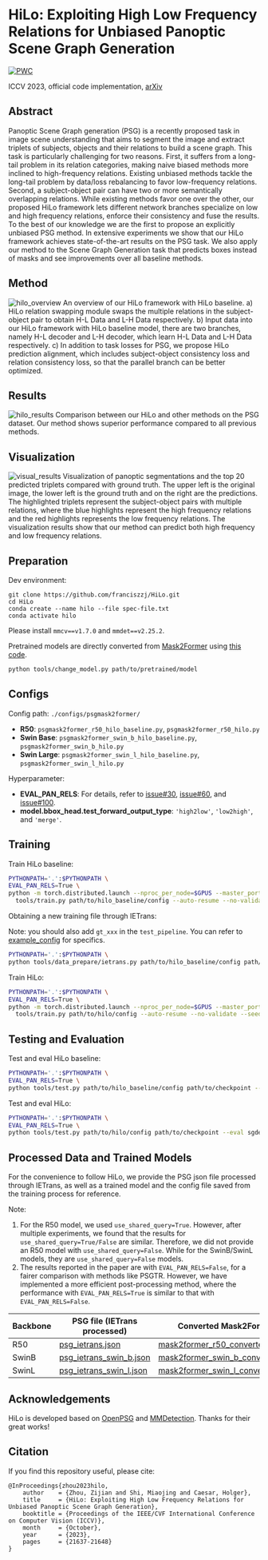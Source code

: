 # HiLo: Exploiting High Low Frequency Relations for Unbiased Panoptic Scene Graph Generation

[![PWC](https://img.shields.io/endpoint.svg?url=https://paperswithcode.com/badge/hilo-exploiting-high-low-frequency-relations/panoptic-scene-graph-generation-on-psg)](https://paperswithcode.com/sota/panoptic-scene-graph-generation-on-psg?p=hilo-exploiting-high-low-frequency-relations)

ICCV 2023, official code implementation, [arXiv](https://arxiv.org/abs/2303.15994)

## Abstract
Panoptic Scene Graph generation (PSG) is a recently proposed task in image scene understanding that aims to segment the image and extract triplets of subjects, objects and their relations to build a scene graph.
This task is particularly challenging for two reasons. 
First, it suffers from a long-tail problem in its relation categories, making naive biased methods more inclined to high-frequency relations.
Existing unbiased methods tackle the long-tail problem by data/loss rebalancing to favor low-frequency relations.
Second, a subject-object pair can have two or more semantically overlapping relations.
While existing methods favor one over the other, our proposed HiLo framework lets different network branches specialize on low and high frequency relations, enforce their consistency and fuse the results.
To the best of our knowledge we are the first to propose an explicitly unbiased PSG method.
In extensive experiments we show that our HiLo framework achieves state-of-the-art results on the PSG task. We also apply our method to the Scene Graph Generation task that predicts boxes instead of masks and see improvements over all baseline methods.

## Method
![hilo_overview](assets/hilo_overview.png)
An overview of our HiLo framework with HiLo baseline.
a) HiLo relation swapping module swaps the multiple relations in the subject-object pair to obtain H-L Data and L-H Data respectively.
b) Input data into our HiLo framework with HiLo baseline model, there are two branches, namely H-L decoder and L-H decoder, which learn H-L Data and L-H Data respectively.
c) In addition to task losses for PSG, we propose HiLo prediction alignment, which includes subject-object consistency loss and relation consistency loss, so that the parallel branch can be better optimized.

## Results
![hilo_results](assets/hilo_results.png)
Comparison between our HiLo and other methods on the PSG dataset. Our method shows superior performance compared to all previous methods.

## Visualization
![visual_results](assets/visual_results.png)
Visualization of panoptic segmentations and the top 20 predicted triplets compared with ground truth. The upper left is the original image, the lower left is the ground truth and on the right are the predictions. The highlighted triplets represent the subject-object pairs with multiple relations, where the blue highlights represent the high frequency relations and the red highlights represents the low frequency relations. The visualization results show that our method can predict both high frequency and low frequency relations.

## Preparation

Dev environment:
```
git clone https://github.com/franciszzj/HiLo.git
cd HiLo
conda create --name hilo --file spec-file.txt
conda activate hilo
```
Please install ```mmcv==v1.7.0``` and ```mmdet==v2.25.2```.

Pretrained models are directly converted from [Mask2Former](https://github.com/open-mmlab/mmdetection/tree/main/configs/mask2former) using [this code](./tools/change_model.py).
```.bash
python tools/change_model.py path/to/pretrained/model
```

## Configs
Config path: `./configs/psgmask2former/`
- **R50**: `psgmask2former_r50_hilo_baseline.py`, `psgmask2former_r50_hilo.py`
- **Swin Base**: `psgmask2former_swin_b_hilo_baseline.py`, `psgmask2former_swin_b_hilo.py`
- **Swin Large**: `psgmask2former_swin_l_hilo_baseline.py`, `psgmask2former_swin_l_hilo.py`

Hyperparameter:

- **EVAL_PAN_RELS**: For details, refer to [issue#30](https://github.com/Jingkang50/OpenPSG/issues/30), [issue#60](https://github.com/Jingkang50/OpenPSG/issues/60), and [issue#100](https://github.com/Jingkang50/OpenPSG/issues/100).
- **model.bbox_head.test_forward_output_type**: `'high2low'`, `'low2high'`, and `'merge'`.

## Training
Train HiLo baseline:
```.bash
PYTHONPATH='.':$PYTHONPATH \
EVAL_PAN_RELS=True \
python -m torch.distributed.launch --nproc_per_node=$GPUS --master_port=$PORT \
  tools/train.py path/to/hilo_baseline/config --auto-resume --no-validate --seed 666 --launcher pytorch
```

Obtaining a new training file through IETrans:

Note: you should also add `gt_xxx` in the `test_pipeline`. You can refer to [example_config](https://github.com/franciszzj/HiLo/blob/main/configs/psgmask2former/psgmask2former_r50_add_label_at_test.py#L185) for specifics.
```.bash
PYTHONPATH='.':$PYTHONPATH \
python tools/data_prepare/ietrans.py path/to/hilo_baseline/config path/to/checkpoint path/to/output
```

Train HiLo:
```.bash
PYTHONPATH='.':$PYTHONPATH \
EVAL_PAN_RELS=True \
python -m torch.distributed.launch --nproc_per_node=$GPUS --master_port=$PORT \
  tools/train.py path/to/hilo/config --auto-resume --no-validate --seed 666 --launcher pytorch
```

## Testing and Evaluation

Test and eval HiLo baseline:
```.bash
PYTHONPATH='.':$PYTHONPATH \
EVAL_PAN_RELS=True \
python tools/test.py path/to/hilo_baseline/config path/to/checkpoint --eval sgdet_PQ
```

Test and eval HiLo:
```.bash
PYTHONPATH='.':$PYTHONPATH \
EVAL_PAN_RELS=True \
python tools/test.py path/to/hilo/config path/to/checkpoint --eval sgdet_PQ --cfg-options model.bbox_head.test_forward_output_type='merge'
```

## Processed Data and Trained Models
For the convenience to follow HiLo, we provide the PSG json file processed through IETrans, as well as a trained model and the config file saved from the training process for reference.

Note:
1. For the R50 model, we used `use_shared_query=True`. However, after multiple experiments, we found that the results for `use_shared_query=True/False` are similar. Therefore, we did not provide an R50 model with `use_shared_query=False`.
While for the SwinB/SwinL models, they are `use_shared_query=False` models.
2. The results reported in the paper are with `EVAL_PAN_RELS=False`, for a fairer comparison with methods like PSGTR. However, we have implemented a more efficient post-processing method, where the performance with `EVAL_PAN_RELS=True` is similar to that with `EVAL_PAN_RELS=False`.

| Backbone | PSG file (IETrans processed) | Converted Mask2Former | HiLo Baseline Model | Config (for HiLo train) | HiLo Model |
|----------|------------------------------|-----------------------|---------------------|-------------------------|------------|
| R50      | [psg_ietrans.json](https://emckclac-my.sharepoint.com/:u:/g/personal/k21163430_kcl_ac_uk/EdurlGM4EVdDmvIXs23zpi4BBP5oHK9BExHgtxbPU28Sag?e=EzAPlv) | [mask2former_r50_converted.pth](https://emckclac-my.sharepoint.com/:u:/g/personal/k21163430_kcl_ac_uk/Ea6YxcCg0m1CmH30fweVE70Bypj3bGZfssKnAfsncO7N6g?e=lQoNUz) | [hilo_baseline_r50.pth](https://emckclac-my.sharepoint.com/:u:/g/personal/k21163430_kcl_ac_uk/EQqjRukj141PqAbM5K1KhDsBs_SV-FpmEXfQXeU5dOSOnQ?e=q6ut9p) | [hilo_r50.py](https://emckclac-my.sharepoint.com/:u:/g/personal/k21163430_kcl_ac_uk/EQgNdXz5tMpDnV7LoaH8bO0B-UG1lzkik6bxaF3v-ULWEg?e=CEytJi) | [hilo_r50.pth](https://emckclac-my.sharepoint.com/:u:/g/personal/k21163430_kcl_ac_uk/EVkhUGNTRPREvbBp68YWrI0BV0hmngzfaeBnCCQ_oaFn8A?e=xHVqpn) |
| SwinB    | [psg_ietrans_swin_b.json](https://emckclac-my.sharepoint.com/:u:/g/personal/k21163430_kcl_ac_uk/EfxA-a_55ulGqSjnE8G-IvQBjEH1dyoVEyTkXqrH6lUfxA?e=VhV3LG) | [mask2former_swin_b_converted.pth](https://emckclac-my.sharepoint.com/:u:/g/personal/k21163430_kcl_ac_uk/EeE7qBOfUmtBjvi1EShT-ncBNNebcJj887zlCu4WkMA43Q?e=feReUs) | [hilo_baseline_swin_b.pth](https://emckclac-my.sharepoint.com/:u:/g/personal/k21163430_kcl_ac_uk/EaOzJUEB5e5OsfhaSQUMYgEBWEnAeAK19Ykw_NsiQiNT4A?e=GRNvrP) | [hilo_swin_b.py](https://emckclac-my.sharepoint.com/:u:/g/personal/k21163430_kcl_ac_uk/ESPrXmP4Ax9BmDKqUOXxlnMB88VCxZo9O8M1Wyiu8HUS9A?e=MoFxH0) | [hilo_swin_b.pth](https://emckclac-my.sharepoint.com/:u:/g/personal/k21163430_kcl_ac_uk/EchhOn3RcUxFvb2dE1xV4JABjKWcEJ0TRF8Sa8Il6dHvRQ?e=1PPuPl) |
| SwinL    | [psg_ietrans_swin_l.json](https://emckclac-my.sharepoint.com/:u:/g/personal/k21163430_kcl_ac_uk/EXqpMu9AKWtLgL1scGWhOCgBn2dE9eHHang5o5g_EHZGiQ?e=hMg50O) | [mask2former_swin_l_converted.pth](https://emckclac-my.sharepoint.com/:u:/g/personal/k21163430_kcl_ac_uk/Eb8CvOofpBVHkFJdDJnB1sUB6iNHDy_KeCHRNJ_McyF7WQ?e=265W7k) | [hilo_baseline_swin_l.pth](https://emckclac-my.sharepoint.com/:u:/g/personal/k21163430_kcl_ac_uk/EfPu-60pn21OmI9XhrJItGIBHonA0POX-7buazMXAgpQog?e=4wNfZT) | [hilo_swin_l.py](https://emckclac-my.sharepoint.com/:u:/g/personal/k21163430_kcl_ac_uk/EYhp5zW0NDNFpAON6rdQuYEBFww9K9CN5DSIsXBhUmkQ2A?e=psB9pv) | [hilo_swin_l.pth](https://emckclac-my.sharepoint.com/:u:/g/personal/k21163430_kcl_ac_uk/EQRJS4dqgdlDorob9zsZZtMBAxvIF8ih8WGFAqo0uPKAKw?e=ijKX7H) |

## Acknowledgements
HiLo is developed based on [OpenPSG](https://github.com/Jingkang50/OpenPSG) and [MMDetection](https://github.com/open-mmlab/mmdetection). Thanks for their great works!

## Citation
If you find this repository useful, please cite:

```
@InProceedings{zhou2023hilo,
    author    = {Zhou, Zijian and Shi, Miaojing and Caesar, Holger},
    title     = {HiLo: Exploiting High Low Frequency Relations for Unbiased Panoptic Scene Graph Generation},
    booktitle = {Proceedings of the IEEE/CVF International Conference on Computer Vision (ICCV)},
    month     = {October},
    year      = {2023},
    pages     = {21637-21648}
}
```